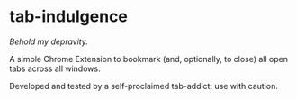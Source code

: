 # tab-indulgence
*Behold my depravity.*


A simple Chrome Extension to bookmark (and, optionally, to close) all open tabs across all windows.

Developed and tested by a self-proclaimed tab-addict; use with caution.
